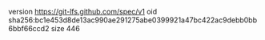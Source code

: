 version https://git-lfs.github.com/spec/v1
oid sha256:bc1e453d8de13ac990ae291275abe0399921a47bc422ac9debb0bb6bbf66ccd2
size 446
